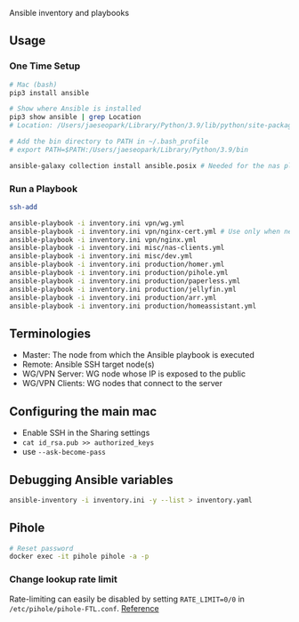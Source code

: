 Ansible inventory and playbooks

## Usage

### One Time Setup
```bash
# Mac (bash)
pip3 install ansible

# Show where Ansible is installed
pip3 show ansible | grep Location
# Location: /Users/jaeseopark/Library/Python/3.9/lib/python/site-packages

# Add the bin directory to PATH in ~/.bash_profile
# export PATH=$PATH:/Users/jaeseopark/Library/Python/3.9/bin

ansible-galaxy collection install ansible.posix # Needed for the nas playbook
```

### Run a Playbook

```bash
ssh-add

ansible-playbook -i inventory.ini vpn/wg.yml
ansible-playbook -i inventory.ini vpn/nginx-cert.yml # Use only when necessary. See API rate limit: https://letsencrypt.org/docs/duplicate-certificate-limit/
ansible-playbook -i inventory.ini vpn/nginx.yml
ansible-playbook -i inventory.ini misc/nas-clients.yml
ansible-playbook -i inventory.ini misc/dev.yml
ansible-playbook -i inventory.ini production/homer.yml
ansible-playbook -i inventory.ini production/pihole.yml
ansible-playbook -i inventory.ini production/paperless.yml
ansible-playbook -i inventory.ini production/jellyfin.yml
ansible-playbook -i inventory.ini production/arr.yml
ansible-playbook -i inventory.ini production/homeassistant.yml
```

## Terminologies

- Master: The node from which the Ansible playbook is executed
- Remote: Ansible SSH target node(s)
- WG/VPN Server: WG node whose IP is exposed to the public
- WG/VPN Clients: WG nodes that connect to the server

## Configuring the main mac

- Enable SSH in the Sharing settings
- `cat id_rsa.pub >> authorized_keys`
- use `--ask-become-pass`

## Debugging Ansible variables

```bash
ansible-inventory -i inventory.ini -y --list > inventory.yaml
```

## Pihole

```bash
# Reset password
docker exec -it pihole pihole -a -p
```

### Change lookup rate limit

Rate-limiting can easily be disabled by setting `RATE_LIMIT=0/0` in `/etc/pihole/pihole-FTL.conf`. [Reference](https://pi-hole.net/2021/02/16/pi-hole-ftl-v5-7-and-web-v5-4-released/#page-content)
